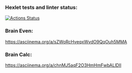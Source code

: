### Hexlet tests and linter status:
[![Actions Status](https://github.com/popochok/frontend-project-44/actions/workflows/hexlet-check.yml/badge.svg)](https://github.com/popochok/frontend-project-44/actions)

### Brain Even:
https://asciinema.org/a/sZWoRcHveqxWvdO9QqOuh5MMA

### Brain Calc:
https://asciinema.org/a/chnMJ5aqF2O3HmHmFwbALlDIl